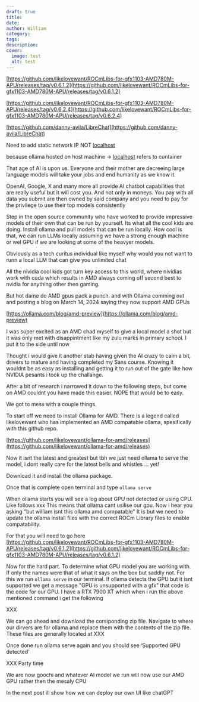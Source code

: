 ```yaml
---
draft: true
title: 
date: 
author: William
category: 
tags: 
description: 
cover:
  image: test
  alt: test
---
```

[https://github.com/likelovewant/ROCmLibs-for-gfx1103-AMD780M-APU/releases/tag/v0.6.1.2](https://github.com/likelovewant/ROCmLibs-for-gfx1103-AMD780M-APU/releases/tag/v0.6.1.2)

[https://github.com/likelovewant/ROCmLibs-for-gfx1103-AMD780M-APU/releases/tag/v0.6.2.4](https://github.com/likelovewant/ROCmLibs-for-gfx1103-AMD780M-APU/releases/tag/v0.6.2.4)

[https://github.com/danny-avila/LibreChat](https://github.com/danny-avila/LibreChat)

Need to add static network IP NOT [localhost](http://localhost)

because ollama hosted on host machine → [localhost](http://localhost) refers to container

That age of AI is upon us. Everyone and their mother are decreeing large language models will take your jobs and end humanity as we know it.

OpenAI, Google, X and many more all provide AI chatbot capabilities that are really useful but it will cost you. And not only in moneys. You pay with all data you submit are then owned by said company and you need to pay for the privilege to use their top models consistently

Step in the open source community who have worked to provide impressive models of their own that can be run by yourself. Its what all the cool kids are doing. Install ollama and pull models that can be run locally. How cool is that, we can run LLMs locally assuming we have a strong enough machine or wel GPU if we are looking at some of the heavyer models.

Obviously as a tech curitus individual like myself why would you not want to runn a local LLM that can give you unlimited chat

All the nividia cool kids got turn key access to this world, where nividias work with cuda which results in AMD always coming off second best to nvidia for anything other then gaming.

But hot dame do AMD gpus pack a punch. and with Ollama comming out and posting a blog on March 14, 2024 saying they now support AMD GPUs

[https://ollama.com/blog/amd-preview](https://ollama.com/blog/amd-preview)

I was super excited as an AMD chad myself to give a local model a shot but it was only met with disappintment like my zulu marks in primary school. I put it to the side until now 

Thought i would give it another stab having given the AI crazy to calm a bit, drivers to mature and having completed my Sans course. 
Knowing it wouldnt be as easy as installing and getting it to run out of the gate like how NVIDIA pesants i took up the challange. 

After a bit of research i narrowed it down to the following steps, but come on AMD couldnt you have made this easier. NOPE that would be to easy.

We got to mess with a couple things.

To start off we need to install Ollama for AMD. There is a legend called likelovewant who has implemented an AMD compatable ollama, spesifically with this github repo. 

[https://github.com/likelovewant/ollama-for-amd/releases](https://github.com/likelovewant/ollama-for-amd/releases)

Now it isnt the latest and greatest but tbh we just need ollama to serve the model, i dont really care for the latest bells and whistles … yet! 

Download it and install the ollama package.

Once that is complete open terminal and type `ollama serve`

When ollama starts you will see a log about GPU not detected or using CPU. Like follows
xxx
This means that ollama cant usilise our gpu. Now i hear you asking 
"but william isnt this ollama amd compatable"
It is but we need to update the ollama install files with the correct ROCm Library files to enable compatability.

For that you will need to go here
[https://github.com/likelovewant/ROCmLibs-for-gfx1103-AMD780M-APU/releases/tag/v0.6.1.2](https://github.com/likelovewant/ROCmLibs-for-gfx1103-AMD780M-APU/releases/tag/v0.6.1.2)

Now for the hard part. To determine what GPU model you are working with. If only the names were that of what it says on the box but saddly not. For this we run `ollama serve` in our terminal.
If ollama detects the GPU but it isnt supported we get a message "GPU is unsupported with a gfx" that code is the code for our GPU. I have a RTX 7900 XT which when i run the above mentioned command i get the following 

XXX

We can go ahead and download the corsiponding zip file. Navigate to where our dirvers are for ollama and replace them with the contents of the zip file.
These files are generally located at XXX

Once done run ollama serve again and you should see ‘Supported GPU detected’

XXX Party time

We are now goochi and whatever AI model we run will now use our AMD GPU rather then the mesaly CPU

In the next post ill show how we can deploy our own UI like chatGPT 
